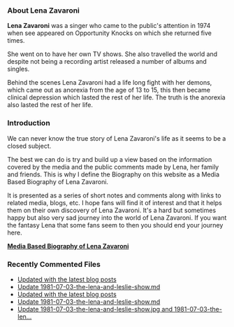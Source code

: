 ### About Lena Zavaroni

<p><strong>Lena Zavaroni</strong> was a singer who came to the public's attention in 1974 when see appeared on Opportunity Knocks on which she returned five times.</p>

<p>She went on to have her own TV shows. She also travelled the world and despite not being a recording artist released a number of albums and singles.</p>

<p>Behind the scenes Lena Zavaroni had a life long fight with her demons, which came out as anorexia from the age of 13 to 15, this then became clinical depression which lasted the rest of her life. The truth is the anorexia also lasted the rest of her life.</p>

### Introduction

<p>We can never know the true story of Lena Zavaroni's life as it seems to be a closed subject.</p>

<p>The best we can do is try and build up a view based on the information covered by the media and the public comments made by Lena, her family and friends. This is why I define the Biography on this website as a Media Based Biography of Lena Zavaroni.</p>

<p>It is presented as a series of short notes and comments along with links to related media, blogs, etc. I hope fans will find it of interest and that it helps them on their own discovery of Lena Zavaroni. It's a hard but sometimes happy but also very sad journey into the world of Lena Zavaroni. If you want the fantasy Lena that some fans seem to then you should end your journey here.</p>

<a href="https://fanzoflenazavaroni.github.io/biography/lena-zavaroni/"><strong>Media Based Biography of Lena Zavaroni</strong></a>

### Recently Commented Files

<!-- BLOG-POST-LIST:START -->
- [Updated with the latest blog posts](https://github.com/FanzOfLenaZavaroni/fanzoflenazavaroni.github.io/commit/bc0374ae4a0f6c1fdf6d4bd3dd4b25deca6021ad)
- [Update 1981-07-03-the-lena-and-leslie-show.md](https://github.com/FanzOfLenaZavaroni/fanzoflenazavaroni.github.io/commit/c749ebc8ca4fc635be8da8c714d4c5258ebe90bf)
- [Updated with the latest blog posts](https://github.com/FanzOfLenaZavaroni/fanzoflenazavaroni.github.io/commit/768f806b2b2d9175822acac118b6698459aadc94)
- [Update 1981-07-03-the-lena-and-leslie-show.md](https://github.com/FanzOfLenaZavaroni/fanzoflenazavaroni.github.io/commit/922c0ac537eb5517fcb325b29a223098133adc9a)
- [Update 1981-07-03-the-lena-and-leslie-show.jpg and 1981-07-03-the-len…](https://github.com/FanzOfLenaZavaroni/fanzoflenazavaroni.github.io/commit/9efc21c4ad9bac940ca2d085a157aa4796593b90)
<!-- BLOG-POST-LIST:END -->
